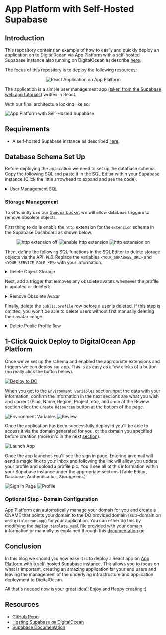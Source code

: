 # App Platform with Self-Hosted Supabase

## Introduction

This repository contains an example of how to easily and quickly deploy an application on to DigitalOcean via [App Platform](https://www.digitalocean.com/products/app-platform) with a self-hosted Supabase instance also running on DigitalOcean as describe [here](https://docs.digitalocean.com/developer-center/hosting-supabase-on-digitalocean).

The focus of this repository is to deploy the following resources:

<div style="text-align: center;">

![React Application on App Platform](./assets/App-w-Supabase-greyed-out.png "React Application on App Platform")

</div>

The application is a simple user management app ([taken from the Supabase web app tutorials](https://supabase.com/docs/guides/getting-started/tutorials/with-react)) written in React.

With our final architecture looking like so:

![App Platform with Self-Hosted Supabase](./assets/App-w-Supabase.png "App Platform with Self-Hosted Supabase")

## Requirements

* A self-hosted Supabase instance as described [here](https://github.com/digitalocean/supabase-on-do).

## Database Schema Set Up

Before deploying the application we need to set up the database schema. Copy the following SQL and paste it in the SQL Editor within your Supabase instance (Click the little arrowhead to expand and see the code).

<details>
<summary>User Management SQL</summary>

```sql
-- Create a table for public profiles
create table profiles (
  id uuid references auth.users not null primary key,
  updated_at timestamp with time zone,
  username text unique,
  full_name text,
  avatar_url text,
  website text,

  constraint username_length check (char_length(username) >= 3)
);
-- Set up Row Level Security (RLS)
-- See https://supabase.com/docs/guides/auth/row-level-security for more details.
alter table profiles
  enable row level security;

create policy "Public profiles are viewable by everyone." on profiles
  for select using (true);

create policy "Users can insert their own profile." on profiles
  for insert with check (auth.uid() = id);

create policy "Users can update own profile." on profiles
  for update using (auth.uid() = id);

-- This trigger automatically creates a profile entry when a new user signs up via Supabase Auth.
-- See https://supabase.com/docs/guides/auth/managing-user-data#using-triggers for more details.
create function public.handle_new_user()
returns trigger as $$
begin
  insert into public.profiles (id, full_name, avatar_url)
  values (new.id, new.raw_user_meta_data->>'full_name', new.raw_user_meta_data->>'avatar_url');
  return new;
end;
$$ language plpgsql security definer;
create trigger on_auth_user_created
  after insert on auth.users
  for each row execute procedure public.handle_new_user();

-- Set up Storage!
insert into storage.buckets (id, name)
  values ('avatars', 'avatars');

-- Set up access controls for storage.
-- See https://supabase.com/docs/guides/storage#policy-examples for more details.
create policy "Avatar images are publicly accessible." on storage.objects
  for select using (bucket_id = 'avatars');

create policy "Anyone can upload an avatar." on storage.objects
  for insert with check (bucket_id = 'avatars');

create policy "Anyone can update their own avatar." on storage.objects
  for update using (auth.uid() = owner) with check (bucket_id = 'avatars');
```

</details>

### Storage Management

To efficiently use our [Spaces bucket](https://www.digitalocean.com/products/spaces) we will allow database triggers to remove obsolete objects.

First thing to do is enable the `http` extension for the `extension` schema in the Supabase Dashboard as shown below.

<div style="text-align: center;">

![http extension off](./assets/http-extension-off.png "http extension off")
![enable http extension](./assets/enable-http-extension.png "enable http extension")
![http extension on](./assets/http-extension-on.png "http extension on")

</div>

 Then, define the following SQL functions in the SQL Editor to delete storage objects via the API. _N.B._ Replace the variables `<YOUR_SUPABASE_URL>` and `<YOUR_SERVICE_ROLE_KEY>` with your information.

<details>
<summary>Delete Object Storage</summary>

```sql
create or replace function delete_storage_object(bucket text, object text, out status int, out content varchar)
returns record
language 'plpgsql'
security definer
as $$
declare
  project_url varchar := '<YOUR_SUPABASE_URL>';
  service_role_key varchar := '<YOUR_SERVICE_ROLE_KEY>'; --  full access needed
  url varchar := project_url||'/storage/v1/object/'||bucket||'/'||object;
begin
  select
      into status, content
           result.status::int, result.content::varchar
      FROM extensions.http((
    'DELETE',
    url,
    ARRAY[extensions.http_header('authorization','Bearer '||service_role_key)],
    NULL,
    NULL)::extensions.http_request) as result;
end;
$$;

create or replace function delete_avatar(avatar_url text, out status int, out content varchar)
returns record
language 'plpgsql'
security definer
as $$
begin
  select
      into status, content
           result.status, result.content
      from public.delete_storage_object('avatars', avatar_url) as result;
end;
$$;
```

</details>

Next, add a trigger that removes any obsolete avatars whenever the profile is updated or deleted:

<details>
<summary>Remove Obsolete Avatar</summary>

```sql
create or replace function delete_old_avatar()
returns trigger
language 'plpgsql'
security definer
as $$
declare
  status int;
  content varchar;
begin
  if coalesce(old.avatar_url, '') <> ''
      and (tg_op = 'DELETE' or (old.avatar_url <> new.avatar_url)) then
    select
      into status, content
      result.status, result.content
      from public.delete_avatar(old.avatar_url) as result;
    if status <> 200 then
      raise warning 'Could not delete avatar: % %', status, content;
    end if;
  end if;
  if tg_op = 'DELETE' then
    return old;
  end if;
  return new;
end;
$$;

create trigger before_profile_changes
  before update of avatar_url or delete on public.profiles
  for each row execute function public.delete_old_avatar();
```

</details>

Finally, delete the `public.profile` row before a user is deleted. If this step is omitted, you won't be able to delete users without first manually deleting their avatar image.

<details>
<summary>Delete Public Profile Row</summary>

```sql
create or replace function delete_old_profile()
returns trigger
language 'plpgsql'
security definer
as $$
begin
  delete from public.profiles where id = old.id;
  return old;
end;
$$;

create trigger before_delete_user
  before delete on auth.users
  for each row execute function public.delete_old_profile();

```
</details>

## 1-Click Quick Deploy to DigitalOcean App Platform

Once we've set up the schema and enabled the appropriate extensions and triggers we can deploy our app. This is as easy as a few clicks of a button (no really click the button below).

<a href="https://cloud.digitalocean.com/apps/new?repo=https://github.com/digitalocean/do-app-with-supabase/tree/main" target="_blank">
<img src="https://www.deploytodo.com/do-btn-blue.svg" alt="Deploy to DO"/>
</a>

When you get to the `Environment Variables` section input the data with your information, confirm the Information in the next sections are what you wish and correct (Plan, Name, Region, Project, etc), and once at the Review section click the `Create Resources` button at the bottom of the page.

![Environment Variables](./assets/Environment-Variables.png "Environment Variables")
![Review](./assets/Review.png "Review")

Once the application has been successfully deployed you'll be able to access it via the domain generated for you, or the domain you specified before creation (more info in the next [section](#optional-step---domain-configuration)).

![Launch App](./assets/Launch-App.png "Launch App")

Once the app launches you'll see the sign in page. Entering an email will send a magic link to your inbox and following the link will allow you update your profile and upload a profile pic. You'll see all of this information within your Supabase instance under the appropriate sections (Table Editor, Database, Authentication, Storage etc.)

![Sign In Page](./assets/Sign-In-Page.png "Sign In Page")
![Profile](./assets/Profile.png "Profile")

### Optional Step - Domain Configuration

App Platform can automatically manage your domain for you and create a CNAME that points your domain to the DO provided domain (sub-domain on `ondigitalocean.app`) for your application. You can either do this by modifying the [`deploy.template.yaml`](./.do/deploy.template.yaml) file provided with your domain information or manually as explained through this [documentation](https://docs.digitalocean.com/products/app-platform/how-to/manage-domains/).gc

## Conclusion

In this blog we should you how easy it is to deploy a React app on [App Platform ](https://www.digitalocean.com/products/app-platform) with a self-hosted Supabase instance. This allows you to focus on what is important, creating an amazing application for your end users and leaving the management of the underlying infrastructure and application deployment to DigitalOcean.

All that's needed now is your great idea!! Enjoy and Happy creating :)

## Resources

* [GitHub Repo](https://github.com/digitalocean/do-app-with-supabase)
* [Hosting Supabase on DigitalOcean](https://docs.digitalocean.com/developer-center/hosting-supabase-on-digitalocean/)
* [Supabase Documentation](https://supabase.com/docs)